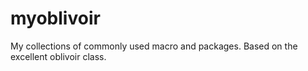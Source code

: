 # myoblivoir

My collections of commonly used macro and packages. Based on the excellent oblivoir class.